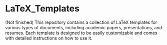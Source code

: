 # LaTeX_Templates
(Not finished) This repository contains a collection of LaTeX templates for various types of documents, including academic papers, presentations, and resumes. Each template is designed to be easily customizable and comes with detailed instructions on how to use it.

